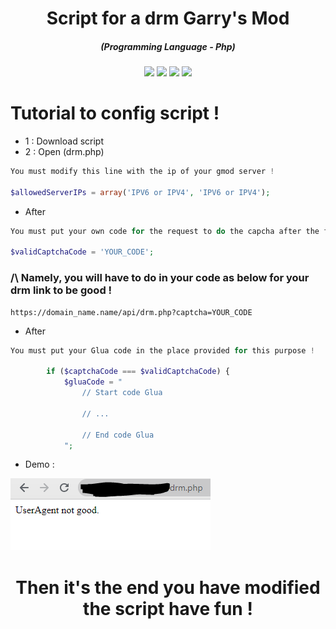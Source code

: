 <h1 align="center">Script for a drm Garry's Mod</h1>
<em><h5 align="center">(Programming Language - Php)</h5></em>

<p align="center">
  <img src="https://img.shields.io/github/stars/Kurama250/Gmod_drm">
  <img src="https://img.shields.io/github/license/Kurama250/Gmod_drm">
  <img src="https://img.shields.io/github/repo-size/Kurama250/Gmod_drm">
  <img src="https://img.shields.io/badge/stability-stable-green">
</p>

# Tutorial to config script !

- 1 : Download script
- 2 : Open (drm.php)

```php
You must modify this line with the ip of your gmod server !

$allowedServerIPs = array('IPV6 or IPV4', 'IPV6 or IPV4');
```

- After

```php
You must put your own code for the request to do the capcha after the first steps !

$validCaptchaCode = 'YOUR_CODE';
```

<h3>/\ Namely, you will have to do in your code as below for your drm link to be good !</h5>

```
https://domain_name.name/api/drm.php?captcha=YOUR_CODE
```

- After

```php
You must put your Glua code in the place provided for this purpose !

        if ($captchaCode === $validCaptchaCode) {
            $gluaCode = "
                // Start code Glua

                // ...

                // End code Glua
            ";
```

- Demo : 

![alt text](https://github.com/Kurama250/Gmod_drm/blob/main/drm.png?raw=true)

<h1 align="center">Then it's the end you have modified the script have fun !</h1>
